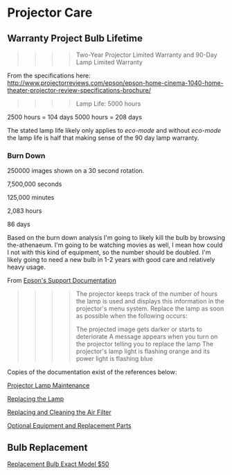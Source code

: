 # Projector Care

## Warranty Project Bulb Lifetime
>>>>Two-Year Projector Limited Warranty and 90-Day Lamp Limited Warranty

From the specifications here: http://www.projectorreviews.com/epson/epson-home-cinema-1040-home-theater-projector-review-specifications-brochure/

>>>>Lamp Life: 5000 hours

2500 hours = 104 days
5000 hours = 208 days

The stated lamp life likely only applies to *eco-mode* and without *eco-mode* the lamp life is half that making sense of the 90 day lamp warranty.

### Burn Down
250000 images shown on a 30 second rotation.

7,500,000 seconds

125,000 minutes

2,083 hours

86 days

Based on the burn down analysis I'm going to likely kill the bulb by browsing the-athenaeum. I'm going to be watching movies as well, I mean how could I not with this kind of equipment, so the number should be doubled. I'm likely going to need a new bulb in 1-2 years with good care and relatively heavy usage.

From [Epson's Support Documentation](https://epson.com/faq/SPT_V11H772020~faq-286859)

>>>>The projector keeps track of the number of hours the lamp is used and displays this information in the projector's menu system.
>>>>Replace the lamp as soon as possible when the following occurs:
>>>>
>>>>The projected image gets darker or starts to deteriorate
>>>>A message appears when you turn on the projector telling you to replace the lamp
>>>>The projector's lamp light is flashing orange and its power light is flashing blue

Copies of the documentation exist of the references below:

[Projector Lamp Maintenance](https://files.support.epson.com/docid/cpd4/cpd42907/source/maintenance/concepts/maint_lamp.html)

[Replacing the Lamp](https://files.support.epson.com/docid/cpd4/cpd42907/source/maintenance/tasks/replacing_lamp_typeab.html)

[Replacing and Cleaning the Air Filter](https://epson.com/faq/spt_v11h772020~faq-286860)

[Optional Equipment and Replacement Parts](https://files.support.epson.com/docid/cpd4/cpd42907/source/product_info/reference/ex3240_pl1224_vs240_s31/options_and_parts_list_ex3240_vs345_pl1224_w04plus.html)

## Bulb Replacement
[Replacement Bulb Exact Model $50](http://www.lampspros.com/epson-v13h010l88-projector-lamp.html?gclid=CjwKCAjwt8rMBRBOEiwA2F2biIlUsmnSx-_yLstuRkM1r9jiUFJWZFTPNzrTWMaSTDN9MzvtJZzfRBoC0fUQAvD_BwE)

